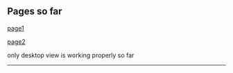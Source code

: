 ## Pages so far

[page1](./s3/)

[page2](./s3/subjects/)

only desktop view is working properly so far

******************************************************************************

